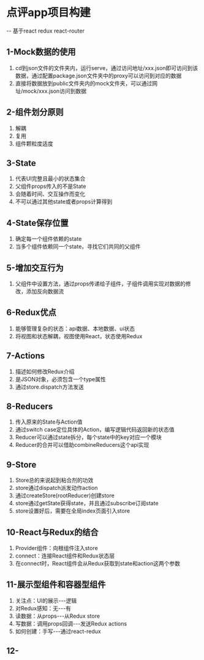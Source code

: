 # 点评app项目构建
-- 基于react redux react-router

## 1-Mock数据的使用
1. cd到json文件的文件夹内，运行serve，通过访问地址/xxx.json即可访问到该数据，通过配置package.json文件夹中的proxy可以访问到对应的数据
2. 直接将数据放到public文件夹内的mock文件夹，可以通过网址/mock/xxx.json访问到数据

## 2-组件划分原则
1. 解耦
2. 复用
3. 组件颗粒度适度

## 3-State
1. 代表UI完整且最小的状态集合
2. 父组件props传入的不是State
3. 会随着时间、交互操作而变化
4. 不可以通过其他state或者props计算得到

## 4-State保存位置
1. 确定每一个组件依赖的state
2. 当多个组件依赖同一个state，寻找它们共同的父组件

## 5-增加交互行为
1. 父组件中设置方法，通过props传递给子组件，子组件调用实现对数据的修改，添加反向数据流

## 6-Redux优点
1. 能够管理复杂的状态：api数据、本地数据、ui状态
2. 将视图和状态解耦，视图使用React，状态使用Redux

## 7-Actions
1. 描述如何修改Redux介绍
2. 是JSON对象，必须包含一个type属性
3. 通过store.dispatch方法发送

## 8-Reducers
1. 传入原来的State与Action值
2. 通过switch case定位具体的Action，编写逻辑代码返回新的状态值
3. Reducer可以通过state拆分，每个state中的key对应一个模块
4. Reducer的合并可以借助combineReducers这个api实现

## 9-Store
1. Store总的来说起到粘合剂的功效
2. store通过dispatch派发动作action
3. 通过createStore(rootReducer)创建store
4. store通过getState获得state，并且通过subscribe订阅state
5. store设置好后，需要在全局index页面引入store

## 10-React与Redux的结合
1. Provider组件：向根组件注入store
2. connect：连接React组件和Redux状态层
3. 在connect时，React组件会从Redux获取到state和action这两个参数

## 11-展示型组件和容器型组件
1. 关注点：UI的展示---逻辑
2. 对Redux感知：无---有
3. 读数据：从props---从Redux store
4. 写数据：调用props回调---发送Redux actions
5. 如何创建：手写---通过react-redux

## 12-
